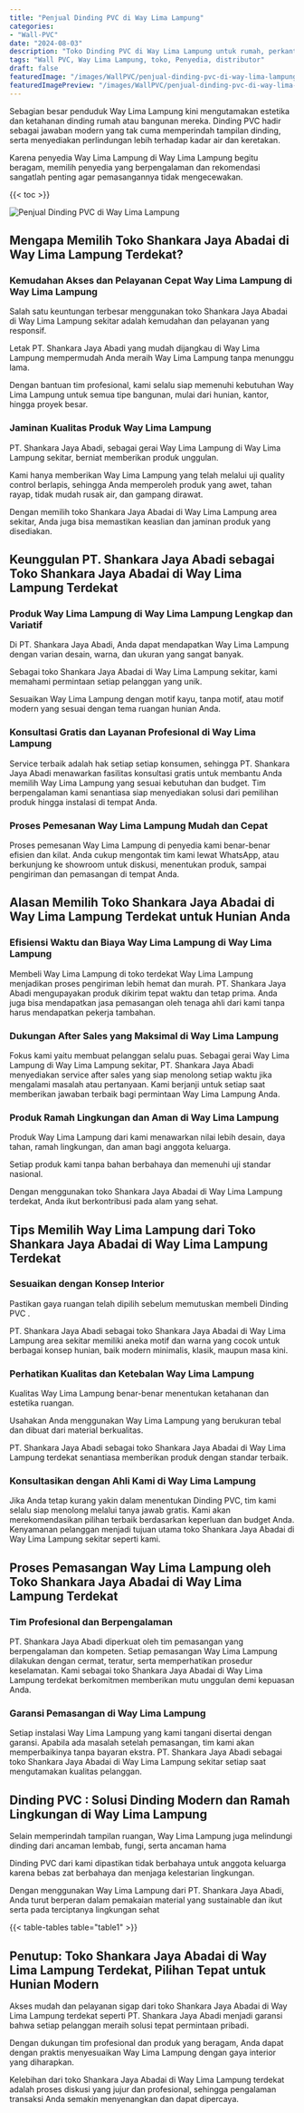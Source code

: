 ```yaml
---
title: "Penjual Dinding PVC di Way Lima Lampung"
categories:
- "Wall-PVC"
date: "2024-08-03"
description: "Toko Dinding PVC di Way Lima Lampung untuk rumah, perkantoran, dan ritel. Produk berkualitas, variasi motif, pilihan warna modern, beserta servis instalasi ditangani oleh tenaga ahli profesional serta garansi resmi!|Jasa penjualan Dinding PVC di Way Lima Lampung untuk keperluan hunian, kantor, maupun ritel, beserta panel berkualitas dan penempatan oleh tim ahli dan jaminan resmi.|Pilihan Dinding PVC di Way Lima Lampung yang terpercaya untuk tempat tinggal, kantor, serta toko, dengan panel terbaik dan instalasi oleh teknisi ahli dan kepastian resmi.|Distribusi Dinding PVC di Way Lima Lampung untuk hunian, perkantoran, serta ritel, dengan panel unggulan dan pemasangan dikerjakan oleh tim berpengalaman, lengkap beserta jaminan resmi.}"
tags: "Wall PVC, Way Lima Lampung, toko, Penyedia, distributor"
draft: false
featuredImage: "/images/WallPVC/penjual-dinding-pvc-di-way-lima-lampung.png"
featuredImagePreview: "/images/WallPVC/penjual-dinding-pvc-di-way-lima-lampung.png"
---
```


Sebagian besar penduduk Way Lima Lampung kini mengutamakan estetika dan ketahanan dinding rumah atau bangunan mereka.  Dinding PVC  hadir sebagai jawaban modern yang tak cuma memperindah tampilan dinding, serta menyediakan perlindungan lebih terhadap kadar air dan keretakan.

Karena penyedia Way Lima Lampung di Way Lima Lampung begitu beragam, memilih penyedia yang berpengalaman dan rekomendasi sangatlah penting agar pemasangannya tidak mengecewakan.

{{< toc >}}

![Penjual Dinding PVC di Way Lima Lampung](/images/Wall-PVC/Penjual-Dinding-PVC-di-Way-Lima-Lampung.png)


## Mengapa Memilih Toko Shankara Jaya Abadai di Way Lima Lampung Terdekat?

### Kemudahan Akses dan Pelayanan Cepat Way Lima Lampung di Way Lima Lampung

Salah satu keuntungan terbesar menggunakan toko Shankara Jaya Abadai di Way Lima Lampung sekitar adalah kemudahan dan pelayanan yang responsif.

Letak PT. Shankara Jaya Abadi yang mudah dijangkau di Way Lima Lampung mempermudah Anda meraih Way Lima Lampung tanpa menunggu lama.

Dengan bantuan tim profesional, kami selalu siap memenuhi kebutuhan Way Lima Lampung untuk semua tipe bangunan, mulai dari hunian, kantor, hingga proyek besar.

### Jaminan Kualitas Produk Way Lima Lampung

PT. Shankara Jaya Abadi, sebagai gerai Way Lima Lampung di Way Lima Lampung sekitar, berniat memberikan produk unggulan.

Kami hanya memberikan Way Lima Lampung yang telah melalui uji quality control berlapis, sehingga Anda memperoleh produk yang awet, tahan rayap, tidak mudah rusak air, dan gampang dirawat.

Dengan memilih toko Shankara Jaya Abadai di Way Lima Lampung area sekitar, Anda juga bisa memastikan keaslian dan jaminan produk yang disediakan.

## Keunggulan PT. Shankara Jaya Abadi sebagai Toko Shankara Jaya Abadai di Way Lima Lampung Terdekat

### Produk Way Lima Lampung di Way Lima Lampung Lengkap dan Variatif

Di PT. Shankara Jaya Abadi, Anda dapat mendapatkan Way Lima Lampung dengan varian desain, warna, dan ukuran yang sangat banyak.

Sebagai toko Shankara Jaya Abadai di Way Lima Lampung sekitar, kami memahami permintaan setiap pelanggan yang unik.

Sesuaikan Way Lima Lampung dengan motif kayu, tanpa motif, atau motif modern yang sesuai dengan tema ruangan hunian Anda.

### Konsultasi Gratis dan Layanan Profesional di Way Lima Lampung

Service terbaik adalah hak setiap setiap konsumen, sehingga PT. Shankara Jaya Abadi menawarkan fasilitas konsultasi gratis untuk membantu Anda memilih Way Lima Lampung yang sesuai kebutuhan dan budget. Tim berpengalaman kami senantiasa siap menyediakan solusi dari pemilihan produk hingga instalasi di tempat Anda.

### Proses Pemesanan Way Lima Lampung Mudah dan Cepat

Proses pemesanan Way Lima Lampung di penyedia kami benar-benar efisien dan kilat. Anda cukup mengontak tim kami lewat WhatsApp, atau berkunjung ke showroom untuk diskusi, menentukan produk, sampai pengiriman dan pemasangan di tempat Anda.

## Alasan Memilih Toko Shankara Jaya Abadai di Way Lima Lampung Terdekat untuk Hunian Anda

### Efisiensi Waktu dan Biaya Way Lima Lampung di Way Lima Lampung

Membeli Way Lima Lampung di toko terdekat Way Lima Lampung menjadikan proses pengiriman lebih hemat dan murah. PT. Shankara Jaya Abadi mengupayakan produk dikirim tepat waktu dan tetap prima. Anda juga bisa mendapatkan jasa pemasangan oleh tenaga ahli dari kami tanpa harus mendapatkan pekerja tambahan.

### Dukungan After Sales yang Maksimal di Way Lima Lampung

Fokus kami yaitu membuat pelanggan selalu puas. Sebagai gerai Way Lima Lampung di Way Lima Lampung sekitar, PT. Shankara Jaya Abadi menyediakan service after sales yang siap menolong setiap waktu jika mengalami masalah atau pertanyaan. Kami berjanji untuk setiap saat memberikan jawaban terbaik bagi permintaan Way Lima Lampung Anda.

### Produk Ramah Lingkungan dan Aman di Way Lima Lampung

Produk Way Lima Lampung dari kami menawarkan nilai lebih desain, daya tahan, ramah lingkungan, dan aman bagi anggota keluarga.

Setiap produk kami tanpa bahan berbahaya dan memenuhi uji standar nasional.

Dengan menggunakan toko Shankara Jaya Abadai di Way Lima Lampung terdekat, Anda ikut berkontribusi pada alam yang sehat.

## Tips Memilih Way Lima Lampung dari Toko Shankara Jaya Abadai di Way Lima Lampung Terdekat

### Sesuaikan dengan Konsep Interior 

Pastikan gaya ruangan telah dipilih sebelum memutuskan membeli  Dinding PVC .

PT. Shankara Jaya Abadi sebagai toko Shankara Jaya Abadai di Way Lima Lampung area sekitar memiliki aneka motif dan warna yang cocok untuk berbagai konsep hunian, baik modern minimalis, klasik, maupun masa kini.

### Perhatikan Kualitas dan Ketebalan Way Lima Lampung

Kualitas Way Lima Lampung benar-benar menentukan ketahanan dan estetika ruangan.

Usahakan Anda menggunakan Way Lima Lampung yang berukuran tebal dan dibuat dari material berkualitas.

PT. Shankara Jaya Abadi sebagai toko Shankara Jaya Abadai di Way Lima Lampung terdekat senantiasa memberikan produk dengan standar terbaik.

### Konsultasikan dengan Ahli Kami di Way Lima Lampung

Jika Anda tetap kurang yakin dalam menentukan Dinding PVC, tim kami selalu siap menolong melalui tanya jawab gratis. Kami akan merekomendasikan pilihan terbaik berdasarkan keperluan dan budget Anda. Kenyamanan pelanggan menjadi tujuan utama toko Shankara Jaya Abadai di Way Lima Lampung sekitar seperti kami.

## Proses Pemasangan Way Lima Lampung oleh Toko Shankara Jaya Abadai di Way Lima Lampung Terdekat

### Tim Profesional dan Berpengalaman

PT. Shankara Jaya Abadi diperkuat oleh tim pemasangan yang berpengalaman dan kompeten. Setiap pemasangan Way Lima Lampung dilakukan dengan cermat, teratur, serta memperhatikan prosedur keselamatan. Kami sebagai toko Shankara Jaya Abadai di Way Lima Lampung terdekat berkomitmen memberikan mutu unggulan demi kepuasan Anda.

### Garansi Pemasangan di Way Lima Lampung

Setiap instalasi Way Lima Lampung yang kami tangani disertai dengan garansi. Apabila ada masalah setelah pemasangan, tim kami akan memperbaikinya tanpa bayaran ekstra. PT. Shankara Jaya Abadi sebagai toko Shankara Jaya Abadai di Way Lima Lampung sekitar setiap saat mengutamakan kualitas pelanggan.

##  Dinding PVC : Solusi Dinding Modern dan Ramah Lingkungan di Way Lima Lampung

Selain memperindah tampilan ruangan, Way Lima Lampung juga melindungi dinding dari ancaman lembab, fungi, serta ancaman hama

 Dinding PVC  dari kami dipastikan tidak berbahaya untuk anggota keluarga karena bebas zat berbahaya dan menjaga kelestarian lingkungan.

Dengan menggunakan Way Lima Lampung dari PT. Shankara Jaya Abadi, Anda turut berperan dalam pemakaian material yang sustainable dan ikut serta pada terciptanya lingkungan sehat

{{< table-tables table="table1" >}}

## Penutup: Toko Shankara Jaya Abadai di Way Lima Lampung Terdekat, Pilihan Tepat untuk Hunian Modern

Akses mudah dan pelayanan sigap dari toko Shankara Jaya Abadai di Way Lima Lampung terdekat seperti PT. Shankara Jaya Abadi menjadi garansi bahwa setiap pelanggan meraih solusi tepat permintaan pribadi.

Dengan dukungan tim profesional dan produk yang beragam, Anda dapat dengan praktis menyesuaikan Way Lima Lampung dengan gaya interior yang diharapkan.

Kelebihan dari toko Shankara Jaya Abadai di Way Lima Lampung terdekat adalah proses diskusi yang jujur dan profesional, sehingga pengalaman transaksi Anda semakin menyenangkan dan dapat dipercaya.
